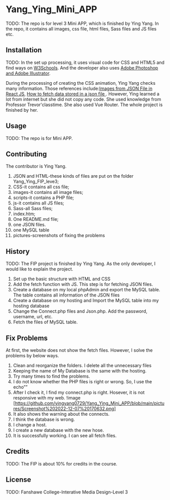 # Yang_Ying_Mini_APP

TODO: The repo is for level 3 Mini APP, which is finished by Ying Yang. In the repo, it contains all images, css file, html files, Sass files and JS files etc. 

## Installation
TODO: In the set up processing, it uses visual code for CSS and HTML5 and find ways on [W3Schools](https://www.w3schools.com/). 
And the developer also uses [Adobe Photoshop and Adobe Illustrator](https://www.adobe.com/ca_fr/).

During the processing of creating the CSS animation, Ying Yang checks many information. Those references include:[Images from JSON File in React JS](https://www.youtube.com/watch?v=NWG1Ygt1k1k&t=398s), [How to fetch data stored in a json file ](https://www.youtube.com/watch?v=o6bLYYStZss&t=35s). However, Ying learned a lot from internet but she did not copy any code. She used knowledge from Professor Trevor'classtime. She also used Vue Router. The whole project is finished by her.
## Usage
TODO: The repo is for Mini APP. 

## Contributing
The contributor is Ying Yang.
1. JSON and HTML-these kinds of files are put on the folder Yang_Ying_FIP_leve3;
2. CSS-it contains all css file;
3. images-it contains all image files;
4. scripts-it contains a PHP file;
5. js-it contains all JS files;
6. Sass-all Sass files;
7. index.htm;
8. One README.md file;
9. one JSON files.
10. one MySQL table
11. pictures-screenshots of fixing the problems

## History
TODO: 
The FIP project is finished by Ying Yang. As the only developer, I would like to explain the project.

1.	Set up the basic structure with HTML and CSS
2.	Add the fetch function with JS. This step is for fetching JSON files.
3.	Create a database on my local phpAdmin and export the MySQL table. The table contains all information of the JSON files
4.	Create a database on my hosting and Import the MySQL table into my hosting database
5.	Change the Connect.php files and Json.php. Add the password, username, url, etc.
6.	Fetch the files of MySQL table.

## Fix Problems
At first, the website does not show the fetch files. However, I solve the problems by below ways.
1.	Clean and reorganize the folders. I delete all the unnecessary files
2.	Keeping the name of My Database is the same with the hosting.
3.	Try many times to find the problems. 
4. I do not know whether the PHP files is right or wrong. So, I use the echo”<script>console.log(‘Debug Objects: 2’ );</script>” 
5. After I check it, I find my connect.php is right. Hosever, it is not responsive with my web. !image [https://github.com/yingyang0729/Yang_Ying_Mini_APP/blob/main/pictures/Screenshot%202022-12-07%20170632.png]
6. It also shows the warning about the connects.
7. I think the database is wrong.
8. I change a host.
9. I create a new database with the new hose.
10. It is successfully working. I can see all fetch files.



## Credits
TODO: The FIP is about 10% for credits in the course.

## License
TODO: Fanshawe College-Interative Media Design-Level 3
